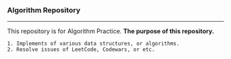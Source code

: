 ### Algorithm Repository

***
This repository is for Algorithm Practice.
**The purpose of this repository.**
```
1. Implements of various data structures, or algorithms.
2. Resolve issues of LeetCode, Codewars, or etc.
```
